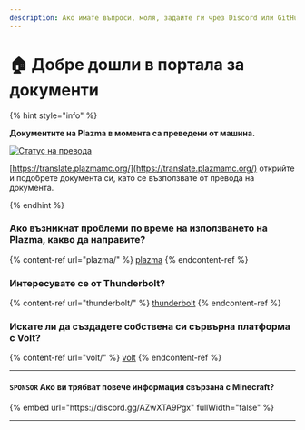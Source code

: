 ```yaml
---
description: Ако имате въпроси, моля, задайте ги чрез Discord или GitHub Issues.
---
```


# 🏠 Добре дошли в портала за документи

{% hint style="info" %}

**Документите на Plazma в момента са преведени от машина.**

[![Статус на превода](https://badge.plazmamc.org/internal/crowdin)](https://translate.plazmamc.org/)

[https://translate.plazmamc.org/](https://translate.plazmamc.org/) открийте и подобрете документа си, като се възползвате от превода на документа.

{% endhint %}

### Ако възникнат проблеми по време на използването на Plazma, какво да направите?

{% content-ref url="plazma/" %}
[plazma](plazma/)
{% endcontent-ref %}

### Интересувате се от Thunderbolt?

{% content-ref url="thunderbolt/" %}
[thunderbolt](thunderbolt/)
{% endcontent-ref %}

### Искате ли да създадете собствена си сървърна платформа с Volt?

{% content-ref url="volt/" %}
[volt](volt/)
{% endcontent-ref %}

***

#### `SPONSOR` Ако ви трябват повече информация свързана с Minecraft? <a href="#etc-1" id="etc-1"></a>

{% embed url="https\://discord.gg/AZwXTA9Pgx" fullWidth="false" %}

***

